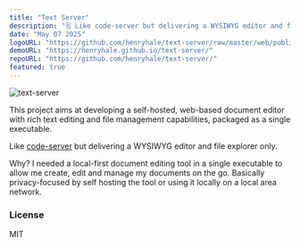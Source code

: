 ```yaml
---
title: "Text Server"
description: "🗒 Like code-server but delivering a WYSIWYG editor and file explorer only."
date: "May 07 2025"
logoURL: "https://github.com/henryhale/text-server/raw/master/web/public/favicon.svg"
demoURL: "https://henryhale.github.io/text-server/"
repoURL: "https://github.com/henryhale/text-server/"
featured: true
---
```


![text-server](https://github.com/user-attachments/assets/3b17dbff-d7cd-42c4-b5aa-18653fe84286)

This project aims at developing a self-hosted, web-based document editor with rich text editing and file management capabilities, packaged as a single executable.

Like [code-server](https://github.com/coder/code-server) but delivering a WYSIWYG editor and file explorer only.

Why? I needed a local-first document editing tool in a single executable to allow me create, edit and manage my documents on the go. Basically privacy-focused by self hosting the tool or using it locally on a local area network.

### License

MIT

